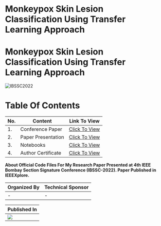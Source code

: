 # Monkeypox Skin Lesion Classification Using Transfer Learning Approach

# Monkeypox Skin Lesion Classification Using Transfer Learning Approach

![IBSSC2022]()

# Table Of Contents

|No.|Content|Link To View|
|---|-------|------------|
|1.|Conference Paper|<a href="">Click To View</a>|
|2.|Paper Presentation|<a href="">Click To View</a>|
|3.|Notebooks|<a href="">Click To View</a>|
|4.|Author Certificate|<a href="">Click To View</a>|

**About
Official Code Files For My Research Paper Presented at 4th IEEE Bombay Section Signature Conference (IBSSC-2022). Paper Published in IEEEXplore.**

|Organized By|Technical Sponsor|
|------------|-----------------|
|-|-|

|Published In|
|-----------------|
|<img src="https://github.com/aryashah2k/IMAGE FILE">|

